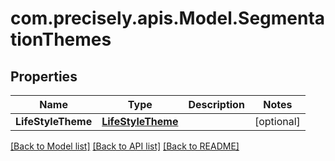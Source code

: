 
# com.precisely.apis.Model.SegmentationThemes

## Properties

Name | Type | Description | Notes
------------ | ------------- | ------------- | -------------
**LifeStyleTheme** | [**LifeStyleTheme**](LifeStyleTheme.md) |  | [optional] 

[[Back to Model list]](../README.md#documentation-for-models)
[[Back to API list]](../README.md#documentation-for-api-endpoints)
[[Back to README]](../README.md)

